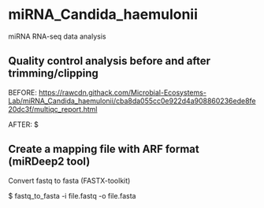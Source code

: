 # miRNA_Candida_haemulonii

miRNA RNA-seq data analysis

## Quality control analysis before and after trimming/clipping

BEFORE:
https://rawcdn.githack.com/Microbial-Ecosystems-Lab/miRNA_Candida_haemulonii/cba8da055cc0e922d4a908860236ede8fe20dc3f/multiqc_report.html

AFTER:
$


## Create a mapping file with ARF format (miRDeep2 tool)

Convert fastq to fasta (FASTX-toolkit)

$ fastq_to_fasta -i file.fastq -o file.fasta
